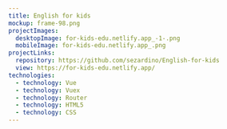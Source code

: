 ```yaml
---
title: English for kids
mockup: frame-98.png
projectImages:
  desktopImage: for-kids-edu.netlify.app_-1-.png
  mobileImage: for-kids-edu.netlify.app_.png
projectLinks:
  repository: https://github.com/sezardino/English-for-kids
  view: https://for-kids-edu.netlify.app/
technologies:
  - technology: Vue
  - technology: Vuex
  - technology: Router
  - technology: HTML5
  - technology: CSS
---
```

